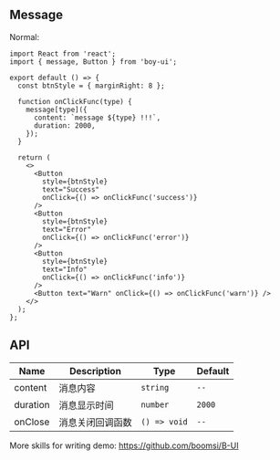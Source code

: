 ## Message

Normal:

```tsx
import React from 'react';
import { message, Button } from 'boy-ui';

export default () => {
  const btnStyle = { marginRight: 8 };

  function onClickFunc(type) {
    message[type]({
      content: `message ${type} !!!`,
      duration: 2000,
    });
  }

  return (
    <>
      <Button
        style={btnStyle}
        text="Success"
        onClick={() => onClickFunc('success')}
      />
      <Button
        style={btnStyle}
        text="Error"
        onClick={() => onClickFunc('error')}
      />
      <Button
        style={btnStyle}
        text="Info"
        onClick={() => onClickFunc('info')}
      />
      <Button text="Warn" onClick={() => onClickFunc('warn')} />
    </>
  );
};
```

## API

| Name     | Description      | Type         | Default |
| -------- | ---------------- | ------------ | ------- |
| content  | 消息内容         | `string`     | `--`    |
| duration | 消息显示时间     | `number`     | `2000`  |
| onClose  | 消息关闭回调函数 | `() => void` | `--`    |

More skills for writing demo: https://github.com/boomsi/B-UI
